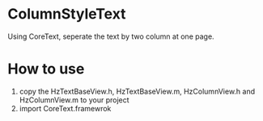 ColumnStyleText
===============

Using CoreText,  seperate the text by two column at one page.

How to use
===============

1. copy the HzTextBaseView.h, HzTextBaseView.m, HzColumnView.h and HzColumnView.m to your project
2. import CoreText.framewrok
